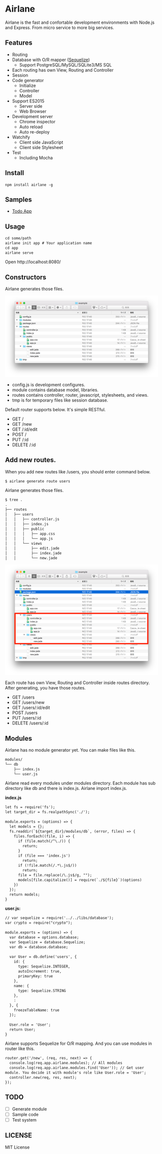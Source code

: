 # Airlane

Airlane is the fast and confortable development environments with Node.js and Express. From micro service to more big services.

## Features

- Routing
- Database with O/R mapper ([Sequelize](http://docs.sequelizejs.com/en/v3/))
  - Support PostgreSQL/MySQL/SQLite3/MS SQL
- Each routing has own View, Routing and Controller
- Session
- Code generator
  - Initialize
  - Controller
  - Model
- Support ES2015
  - Server side
  - Web Browser
- Development server
  - Chrome inspector
  - Auto reload
  - Auto re-deploy
- Watchify
  - Client side JavaScript
  - Client side Stylesheet
- Test
  - Including Mocha

## Install

```
npm install airlane -g
```

## Samples

- [Todo App](https://github.com/moongift/airlane/tree/master/example/todo)

## Usage

```
cd some/path
airlane init app # Your application name
cd app
airlane serve
```

Open http://localhost:8080/

## Constructors

Airlane generates those files.

![](images/airlane-2.png)

- config.js is development configures.
- module contains database model, libraries.
- routes contains controller, router, javascript, stylesheets, and views.
- tmp is for temporary files like session database.

Default router supports below. It's simple RESTful.

- GET /
- GET /new
- GET /:id/edit
- POST /
- PUT /:id
- DELETE /:id

## Add new routes.

When you add new routes like /users, you should enter command below.

```
$ airlane generate route users
```

Airlane generates those files.

```
$ tree .
.
├── routes
│   ├── users
│   │   ├── controller.js
│   │   ├── index.js
│   │   ├── public
│   │   │   ├── app.css
│   │   │   └── app.js
│   │   └── views
│   │       ├── edit.jade
│   │       ├── index.jade
│   │       └── new.jade
```

![](images/airlane-1.png)

Each route has own View, Routing and Controller inside routes directory. After generating, you have those routes.

- GET /users
- GET /users/new
- GET /users/:id/edit
- POST /users
- PUT /users/:id
- DELETE /users/:id

## Modules

Airlane has no module generator yet. You can make files like this.

```
modules/
└── db
    ├── index.js
    └── user.js
```

Airlane read every modules under modules directory. Each module has sub directory like db and there is index.js. Airlane import index.js.

**index.js**

```
let fs = require('fs');
let target_dir = fs.realpathSync('./');

module.exports = (options) => {
  let models = {};
  fs.readdir(`${target_dir}/modules/db`, (error, files) => {
    files.forEach((file, i) => {
      if (file.match(/^\./)) {
        return;
      }
      if (file === 'index.js')
        return;
      if (!file.match(/.*\.js$/))
        return;
      file = file.replace(/\.js$/g, "");
      models[file.capitalize()] = require(`./${file}`)(options)
    })
  });
  return models;
}
```

**user.js:**

```
// var sequelize = require('../../libs/database');
var crypto = require("crypto");

module.exports = (options) => {
  var database = options.database;
  var Sequelize = database.Sequelize;
  var db = database.database;

  var User = db.define('users', {
    id: {
      type: Sequelize.INTEGER,
      autoIncrement: true,
      primaryKey: true
    },
    name: {
      type: Sequelize.STRING
    },
    :
  }, {
    freezeTableName: true
  });

  User.role = 'User';
  return User;
}
```

Airlane supports Sequelize for O/R mapping. And you can use modules in router like this.

```
router.get('/new', (req, res, next) => {
  console.log(req.app.airlane.modules); // All modules
  console.log(req.app.airlane.modules.find('User')); // Get user module. You decide it with module's role like User.role = 'User';
  controller.new(req, res, next);
});
```

## TODO

- [ ] Generate module
- [ ] Sample code
- [ ] Test system

## LICENSE

MIT License
